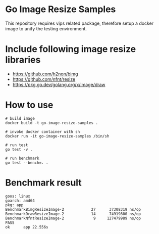 # Go Image Resize Samples
This repository requires vips related package, therefore setup a docker image to unify the testing environment.

# Include following image resize libraries
* https://github.com/h2non/bimg
* https://github.com/nfnt/resize
* https://pkg.go.dev/golang.org/x/image/draw

# How to use
```
# build image
docker build -t go-image-resize-samples .

# invoke docker container with sh
docker run -it go-image-resize-samples /bin/sh

# run test
go test -v .

# run benchmark
go test --bench=. .
```

# Benchmark result
```
goos: linux
goarch: amd64
pkg: app
BenchmarkBimgResizeImage-2   	      27	  37308319 ns/op
BenchmarkDrawResizeImage-2   	      14	  74919800 ns/op
BenchmarkNfntResizeImage-2   	       9	 127479989 ns/op
PASS
ok  	app	22.556s
```
